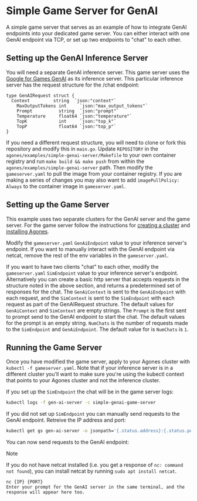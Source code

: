 # Simple Game Server for GenAI

A simple game server that serves as an example of how to integrate GenAI endpoints into your
dedicated game server. You can either interact with one GenAI endpoint via TCP, or set up two
endpoints to "chat" to each other.

## Setting up the GenAI Inference Server

You will need a separate GenAI inference server. This game server uses the
[Google for Games GenAI](https://github.com/googleforgames/GenAI-quickstart) as its inference server.
This particular inference server has the request structure for the /chat endpoint:

```
type GenAIRequest struct {
  Context         string  `json:"context"`
	MaxOutputTokens int     `json:"max_output_tokens"`
	Prompt          string  `json:"prompt"`
	Temperature     float64 `json:"temperature"`
	TopK            int     `json:"top_k"`
	TopP            float64 `json:"top_p"`
}
```

If you need a different request structure, you will need to clone or fork this repository and
modify this in `main.go`. Update `REPOSITORY` in the `agones/examples/simple-genai-server/Makefile`
to your own container registry and run `make build && make push` from within the
`agones/examples/simple-genai-server` path. Then modify the `gameserver.yaml` to pull the image from
your container registry. If you are making a series of changes you may also want to add
`imagePullPolicy: Always` to the container image in `gameserver.yaml`.

## Setting up the Game Server

This example uses two separate clusters for the GenAI server and the game server. For the game
server follow the instructions for [creating a cluster](https://agones.dev/site/docs/installation/creating-cluster/)
and [installing Agones](https://agones.dev/site/docs/installation/install-agones/).

Modify the `gameserver.yaml` `GenAiEndpoint` value to your inference server's endpoint. If you want
to manually interact with the GenAI endpoint via netcat, remove the rest of the env variables in the
`gameserver.yaml`.

If you want to have two clients "chat" to each other, modify the `gameserver.yaml` `SimEndpoint`
value to your inference server's endpoint. Alternatively you can create a basic http server that
accepts requests in the structure noted in the above section, and returns a predetermined set of
responses for the chat. The `GenAiContext` is sent to the `GenAiEndpoint` with each request, and the
`SimContext` is sent to the `SimEndpoint` with each request as part of the GenAIRequest structure.
The default values for `GenAiContext` and `SimContext` are empty strings. The `Prompt` is the first
sent to prompt send to the GenAI endpoint to start the chat. The default values for the prompt is an
empty string. `NumChats` is the number of requests made to the `SimEndpoint` and `GenAiEndpoint`.
The default value for is `NumChats` is `1`.

## Running the Game Server

Once you have modified the game server, apply to your Agones cluster with `kubectl -f gameserver.yaml`.
Note that if your inference server is in a different cluster you'll want to make sure you're using
the kubectl context that points to your Agones cluster and not the inference cluster.

If you set up the `SimEndpoint` the chat will be in the game server logs:

```bash
kubectl logs -f gen-ai-server -c simple-genai-game-server
```

If you did not set up `SimEndpoint` you can manually send requests to the GenAI endpoint. Retreive
the IP address and port:

```bash
kubectl get gs gen-ai-server -o jsonpath='{.status.address}:{.status.ports[0].port}'
```

You can now send requests to the GenAI endpoint:

> [!NOTE]
> If you do not have netcat installed (i.e. you get a response of `nc: command not found`), you can
> install netcat by running `sudo apt install netcat`.

```
nc {IP} {PORT}
Enter your prompt for the GenAI server in the same terminal, and the response will appear here too.
```
